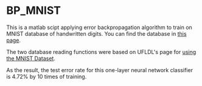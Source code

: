 # BP_MNIST

This is a matlab scipt applying error backpropagation algorithm to train on MNIST database of handwritten digits. You can find the database in [this page](https://yann.lecun.com/exdb/mnist).

The two database reading functions were based on UFLDL's page for [using the MNIST Dataset](http://ufldl.stanford.edu/wiki/index.php/Using_the_MNIST_Dataset).

As the result, the test error rate for this one-layer neural network classifier is 4.72% by 10 times of training.